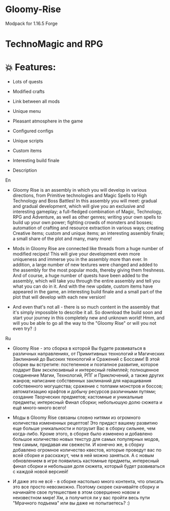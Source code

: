 # Gloomy-Rise
Modpack for 1.16.5 Forge

# TechnoMagic and RPG

# 💥 Features:

- Lots of quests
- Modified crafts
- Link between all mods
- Unique menu
- Pleasant atmosphere in the game
- Configured configs
- Unique scripts
- Custom items
- Interesting build finale

- Description

En
- Gloomy Rise is an assembly in which you will develop in various directions, from Primitive technologies and Magic Spells to High Technology and Boss Battles! In this assembly you will meet: gradual and gradual development, which will give you an exclusive and interesting gameplay; a full-fledged combination of Magic, Technology, RPG and Adventure, as well as other genres; writing your own spells to build up your own power; fighting crowds of monsters and bosses; automation of crafting and resource extraction in various ways; creating Creative items; custom and unique items; an interesting assembly finale; a small share of the plot and many, many more!

- Mods in Gloomy Rise are connected like threads from a huge number of modified recipes! This will give your development even more uniqueness and immerse you in the assembly more than ever. In addition, a large number of new textures were changed and added to the assembly for the most popular mods, thereby giving them freshness. And of course, a huge number of quests have been added to the assembly, which will take you through the entire assembly and tell you what you can do in it. And with the new update, custom items have appeared in the game, an interesting build finale and a small part of the plot that will develop with each new version!

- And even that's not all - there is so much content in the assembly that it's simply impossible to describe it all. So download the build soon and start your journey in this completely new and unknown world! Hmm, and will you be able to go all the way to the "Gloomy Rise" or will you not even try? :)

 
Ru
- Gloomy Rise - это сборка в которой Вы будете развиваться в различных направлениях, от Примитивных технологий и Магических Заклинаний до Высоких технологий и Сражений с Боссами! В этой сборке вы встретите: постепенное и поэтапное развитие, которое подарит Вам эксклюзивный и интересный геймплей; полноценное соединение Магии, Технологий, РПГ и Приключений, а также других жанров; написание собственных заклинаний для наращивания собственного могущества; сражение с толпами монстров и боссов; автоматизацию крафтов и добычу ресурсов различными путями; создание Творческих предметов; кастомные и уникальные предметы; интересный Финал сборки; небольюшую долю сюжета и ещё много-много всего!

- Моды в Gloomy Rise связаны словно нитями из огромного количества измененных рецептов! Это придаст вашему развитию еще больше уникальности и погрузит Вас в сборку сильнее, чем когда-либо. Кроме этого, в сборке было изменено и добавлено большое количество новых текстур для самых популярных модов, тем самым, придавая им свежести. И конечно же, в сборку добавлено огромное количество квестов, которые проведут вас по всей сборке и расскажут, чем в ней можно заняться. А с новым обновлением в игре появились кастомные предметы, интересный финал сборки и небольшая доля сюжета, который будет развиваться с каждой новой версией!

- И даже это не всё - в сборке настолько много контента, что описать это все просто невозможно. Поэтому скорее скачивайте сборку и начинайте свое путешествие в этом совершенно новом и неизвестном мире! Хм, а получится ли у вас пройти весь пути "Мрачного подъема" или вы даже не попытаетесь? :)
